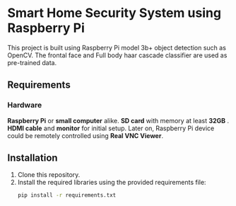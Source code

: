 # Smart Home Security System using Raspberry Pi
This project is built using Raspberry Pi model 3b+ object detection such as OpenCV. The frontal face and Full body haar cascade classifier are used as pre-trained data.

## Requirements

### Hardware
**Raspberry Pi** or **small computer** alike.
**SD card** with memory at least **32GB** .
**HDMI cable** and **monitor** for initial setup. Later on, Raspberry Pi device could be remotely controlled using **Real VNC Viewer**.

## Installation

1. Clone this repository.
2. Install the required libraries using the provided requirements file:
   ```bash
   pip install -r requirements.txt
